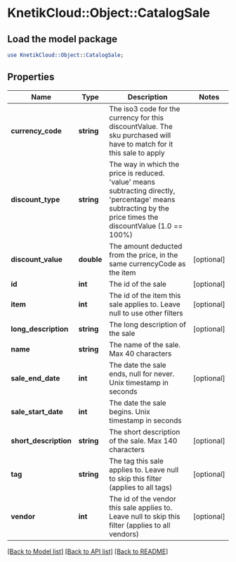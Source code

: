 # KnetikCloud::Object::CatalogSale

## Load the model package
```perl
use KnetikCloud::Object::CatalogSale;
```

## Properties
Name | Type | Description | Notes
------------ | ------------- | ------------- | -------------
**currency_code** | **string** | The iso3 code for the currency for this discountValue.  The sku purchased will have to match for it this sale to apply | 
**discount_type** | **string** | The way in which the price is reduced. &#39;value&#39; means subtracting directly, &#39;percentage&#39; means subtracting by the price times the discountValue (1.0 &#x3D;&#x3D; 100%) | 
**discount_value** | **double** | The amount deducted from the price, in the same currencyCode as the item | [optional] 
**id** | **int** | The id of the sale | [optional] 
**item** | **int** | The id of the item this sale applies to.  Leave null to use other filters | [optional] 
**long_description** | **string** | The long description of the sale | [optional] 
**name** | **string** | The name of the sale.  Max 40 characters | 
**sale_end_date** | **int** | The date the sale ends, null for never.  Unix timestamp in seconds | [optional] 
**sale_start_date** | **int** | The date the sale begins.  Unix timestamp in seconds | 
**short_description** | **string** | The short description of the sale.  Max 140 characters | [optional] 
**tag** | **string** | The tag this sale applies to.  Leave null to skip this filter (applies to all tags) | [optional] 
**vendor** | **int** | The id of the vendor this sale applies to.  Leave null to skip this filter (applies to all vendors) | [optional] 

[[Back to Model list]](../README.md#documentation-for-models) [[Back to API list]](../README.md#documentation-for-api-endpoints) [[Back to README]](../README.md)


